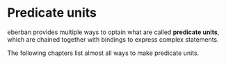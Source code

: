 # Predicate units

eberban provides multiple ways to optain what are called **predicate units**,
which are chained together with bindings to express complex statements.

The following chapters list almost all ways to make predicate units.